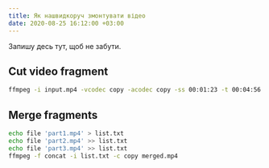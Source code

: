 ```yaml
---
title: Як нашвидкоруч змонтувати відео
date: 2020-08-25 16:12:00 +03:00
---
```


Запишу десь тут, щоб не забути.

## Cut video fragment

```sh
ffmpeg -i input.mp4 -vcodec copy -acodec copy -ss 00:01:23 -t 00:04:56 output.mp4
```

## Merge fragments

```sh
echo file 'part1.mp4' > list.txt
echo file 'part2.mp4' >> list.txt
echo file 'part3.mp4' >> list.txt
ffmpeg -f concat -i list.txt -c copy merged.mp4
```
